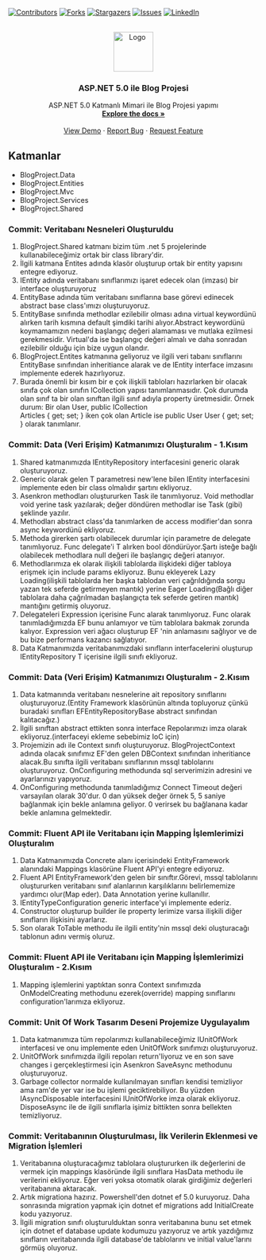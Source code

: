
[![Contributors][contributors-shield]][contributors-url]
[![Forks][forks-shield]][forks-url]
[![Stargazers][stars-shield]][stars-url]
[![Issues][issues-shield]][issues-url]
[![LinkedIn][linkedin-shield]][linkedin-url]

<!-- PROJECT LOGO -->
<br />
<div align="center">
  <a href="https://github.com/denizduman1/BlogProject">
    <img src="https://www.chip.de/ii/1/2/6/3/5/8/2/8/3/Bild16.gif-4ff4769bc2e78c72.jpg" alt="Logo" width="80" height="80">
  </a>

  <h3 align="center">ASP.NET 5.0 ile Blog Projesi</h3>

  <p align="center">
    ASP.NET 5.0 Katmanlı Mimari ile Blog Projesi yapımı
    <br />
    <a href="https://github.com/denizduman1/BlogProject"><strong>Explore the docs »</strong></a>
    <br />
    <br />
    <a href="https://github.com/denizduman1/BlogProject">View Demo</a>
    ·
    <a href="https://github.com/denizduman1/BlogProject/issues">Report Bug</a>
    ·
    <a href="https://github.com/denizduman1/BlogProject/issues">Request Feature</a>
  </p>
</div>

<!-- Katmanlar -->
## Katmanlar
* BlogProject.Data
* BlogProject.Entities
* BlogProject.Mvc
* BlogProject.Services
* BlogProject.Shared

### Commit: Veritabanı Nesneleri Oluşturuldu
 <ol>
  <li>BlogProject.Shared katmanı bizim tüm .net 5 projelerinde kullanabileceğimiz ortak bir class library'dir.</li>
  <li>İlgili katmana Entites adında klasör oluşturup ortak bir entity yapısını entegre ediyoruz.</li>
  <li>IEntity adında veritabanı sınıflarımızı işaret edecek olan (imzası) bir interface oluşturuyoruz</li>
  <li>EntityBase adında tüm veritabanı sınıflarına base görevi edinecek abstract base class'ımızı oluşturuyoruz.</li>
  <li>EntityBase sınıfında methodlar ezilebilir olması adına virtual keywordünü alırken tarih kısmına default şimdiki tarihi             alıyor.Abstract keywordünü koymamamızın nedeni başlangıç değeri alamaması ve mutlaka ezilmesi gerekmesidir. Virtual'da
      ise başlangıç değeri almalı ve daha sonradan ezilebilir olduğu için bize uygun olandır.</li>
  <li>BlogProject.Entites katmanına geliyoruz ve ilgili veri tabanı sınıflarını EntityBase sınıfından inheritiance alarak ve de
      IEntity interface imzasını implemente ederek hazırlıyoruz.</li>
  <li>Burada önemli bir kısım bir e çok ilişkili tabloları hazırlarken bir olacak sınıfa çok olan sınıfın ICollection
      yapısı tanımlanmasıdır. Çok durumda olan sınıf ta bir olan sınıftan ilgili sınıf adıyla property üretmesidir.
      Örnek durum: Bir olan User, public ICollection<Article> Articles { get; set; } iken çok olan Article ise
      public User User { get; set; } olarak tanımlanır.
  </li>
 </ol>
 
### Commit: Data (Veri Erişim) Katmanımızı Oluşturalım - 1.Kısım
  <ol>
    <li>Shared katmanımızda IEntityRepository interfacesini generic olarak oluşturuyoruz.</li> 
    <li>Generic olarak gelen T parametresi new'lene bilen IEntity interfacesini implemente eden bir class olmalıdır şartını ekliyoruz.</li> 
    <li>Asenkron methodları oluştururken Task ile tanımlıyoruz. Void methodlar void yerine task yazılarak; değer döndüren methodlar ise Task<T> (gibi) şeklinde yazılır.</li> 
    <li>Methodları abstract class'da tanımlarken de access modifier'dan sonra async keywordünü ekliyoruz.</li>  
    <li>Methoda girerken şartı olabilecek durumlar için parametre de delegate tanımlıyoruz. Func delegate'i T alırken bool döndürüyor.Şartı isteğe bağlı olabilecek methodlara
        null değeri ile başlangıç değeri atanıyor.</li>
    <li>Methodlarımıza ek olarak ilişkili tablolarda ilişkideki diğer tabloya erişmek için include params ekliyoruz. Bunu ekleyerek Lazy Loading(ilişkili tablolarda her başka       tablodan veri çağrıldığında sorgu yazan tek seferde getirmeyen mantık) yerine Eager Loading(Bağlı diğer tablolara daha çağrılmadan başlangıçta tek seferde getiren mantık)       mantığını getirmiş oluyoruz.</li>
    <li>Delegateleri Expression içerisine Func alarak tanımlıyoruz. Func olarak tanımladığımızda EF bunu anlamıyor ve tüm tablolara bakmak zorunda kalıyor. Expression
        veri ağacı oluşturup EF 'nin anlamasını sağlıyor ve de bu bize performans kazancı sağlatıyor.</li>
   <li>Data Katmanımızda veritabanımızdaki sınıfların interfacelerini oluşturup IEntityRepository<T> T içerisine ilgili sınıfı ekliyoruz.</li>
  </ol>
  
### Commit: Data (Veri Erişim) Katmanımızı Oluşturalım - 2.Kısım
  
  <ol>
    <li>Data katmanında veritabanı nesnelerine ait repository sınıflarını oluşturuyoruz.(Entity Framework klasörünün altında topluyoruz çünkü buradaki sınıfları            EFEntityRepositoryBase<T> abstract sınıfından kalıtacağız.)</li>
    <li>İlgili sınıftan abstract ettikten sonra interface Repolarımızı imza olarak ekliyoruz.(interfaceyi ekleme sebebimiz IoC için)</li>
    <li>Projemizin adı ile Context sınıfı oluşturuyoruz. BlogProjectContext adında olacak sınıfımız EF'den gelen DBContext sınıfından inheritiance alacak.Bu sınıfta ilgili veritabanı sınıflarının mssql tablolarını oluşturuyoruz. OnConfiguring methodunda sql serverimizin adresini ve ayarlarınızı yapıyoruz.</li>
    <li>OnConfiguring methodunda tanımladığımız Connect Timeout değeri varsayılan olarak 30'dur. 0 dan yüksek değer örnek 5, 5 saniye bağlanmak için bekle anlamına geliyor.
        0 verirsek bu bağlanana kadar bekle anlamına gelmektedir.
    </li>
  </ol>
  
### Commit: Fluent API ile Veritabanı için Mapping İşlemlerimizi Oluşturalım
  
  <ol>
      <li>Data Katmanımızda Concrete alanı içerisindeki EntityFramework alanındaki Mappings klasörüne Fluent API'yi entegre ediyoruz.</li>
      <li>Fluent API EntityFramework'den gelen bir sınıftır.Görevi, mssql tablolarını oluştururken veritabanı sınıf alanlarının         karşılıklarını belirlememize yardımcı olur(Map eder). Data Annotation yerine kullanıllır.</li>  
      <li>IEntityTypeConfiguration<T> generic interface'yi implemente ederiz.</li>  
      <li>Constructor oluşturup builder ile property lerimize varsa ilişkili diğer sınıfların ilişkisini ayarlarız.</li>  
      <li>Son olarak ToTable methodu ile ilgili entity'nin mssql deki oluşturacağı tablonun adını vermiş oluruz.</li>    
  </ol>
  
 ### Commit: Fluent API ile Veritabanı için Mapping İşlemlerimizi Oluşturalım - 2.Kısım
  <ol>
      <li>Mapping işlemlerini yaptıktan sonra Context sınıfımızda OnModelCreating methodunu ezerek(override) mapping sınıflarını configuration'larımıza ekliyoruz.</li>
  </ol>
 
  ### Commit: Unit Of Work Tasarım Deseni Projemize Uygulayalım
  <ol>
      <li>Data katmanımıza tüm repolarımızı kullanabileceğimiz IUnitOfWork interfacesi ve onu implemente eden UnitOfWork sınıfımızı oluşturuyoruz.</li>
      <li>UnitOfWork sınıfımızda ilgili repoları return'liyoruz ve en son save changes i gerçekleştirmesi için Asenkron SaveAsync methodunu oluşturuyoruz.</li>
      <li>Garbage collector normalde kullanılmayan sınıfları kendisi temizliyor ama ram'de yer var ise bu işlemi geciktirebiliyor. Bu yüzden IAsyncDisposable interfacesini IUnitOfWorke imza olarak ekliyoruz. DisposeAsync ile de ilgili sınıflarla işimiz bittikten sonra bellekten temizliyoruz.</li>
  </ol>
  
  ### Commit: Veritabanının Oluşturulması, İlk Verilerin Eklenmesi ve Migration İşlemleri
  <ol>
      <li>Veritabanına oluşturacağımız tablolara oluştururken ilk değerlerini de vermek için mappings klasöründe ilgili sınıflara HasData methodu ile verilerini ekliyoruz.
          Eğer veri yoksa otomatik olarak girdiğimiz değerleri veritabanına aktaracak.</li>
      <li>Artık migrationa hazırız. Powershell'den dotnet ef 5.0 kuruyoruz. Daha sonrasında migration yapmak için dotnet ef migrations add InitialCreate kodu yazıyoruz.</li>
      <li>İlgili migration sınıfı oluşturulduktan sonra veritabanına bunu set etmek için dotnet ef database update kodumuzu yazıyoruz ve artık yazdığımız sınıfların veritabanında ilgili database'de tablolarını ve initial value'larını görmüş oluyoruz.</li>
  </ol>
  
 
<!-- MARKDOWN LINKS & IMAGES -->
<!-- https://www.markdownguide.org/basic-syntax/#reference-style-links -->
[contributors-shield]: https://img.shields.io/github/contributors/othneildrew/Best-README-Template.svg?style=for-the-badge
[contributors-url]: https://github.com/denizduman1/BlogProject/graphs/contributors
[forks-shield]: https://img.shields.io/github/forks/othneildrew/Best-README-Template.svg?style=for-the-badge
[forks-url]: https://github.com/denizduman1/BlogProject/network/members
[stars-shield]: https://img.shields.io/github/stars/othneildrew/Best-README-Template.svg?style=for-the-badge
[stars-url]: https://github.com/denizduman1/BlogProject/stargazers
[issues-shield]: https://img.shields.io/github/issues/othneildrew/Best-README-Template.svg?style=for-the-badge
[issues-url]: https://github.com/denizduman1/BlogProject/issues
[linkedin-shield]: https://img.shields.io/badge/-LinkedIn-black.svg?style=for-the-badge&logo=linkedin&colorB=555
[linkedin-url]: https://www.linkedin.com/in/deniz-duman-166a91218
